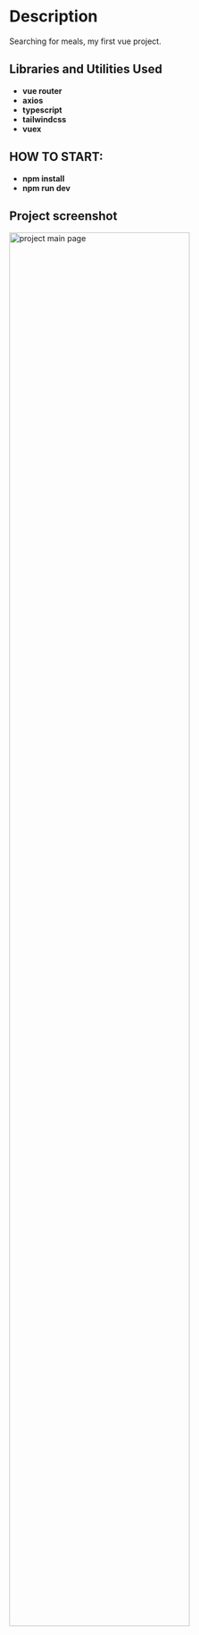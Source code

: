<h1>Description</h1>
Searching for meals, my first vue project.

<br />

<h2>Libraries and Utilities Used</h2>

-   <b>vue router</b>
-   <b>axios</b>
-   <b>typescript</b>
-   <b>tailwindcss</b>
-   <b>vuex</b>

<h2>HOW TO START:</h2>

-   <b>npm install</b>
-   <b>npm run dev</b>

<h2>Project screenshot</h2>

<img src="https://i.imgur.com/WvG2n6R.png" height="80%" width="80%" alt="project main page"/>


